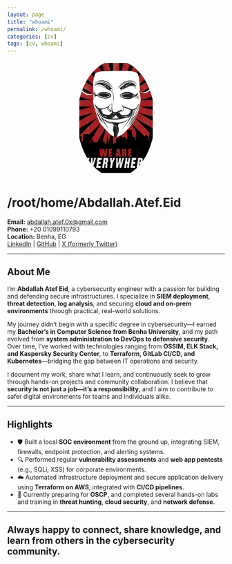 ```yaml
---
layout: page
title: "whoami"
permalink: /whoami/
categories: [cv]
tags: [cv, whoami]
---
```


<p align="center">
  <img src="/assets/img/we-are-everywhere.jpg" alt="Abouda" width="180" style="border-radius: 50%;" />
</p>

# /root/home/Abdallah.Atef.Eid

**Email:** abdallah.atef.0x@gmail.com  
**Phone:** +20 01099110793  
**Location:** Benha, EG  
[LinkedIn](https://www.linkedin.com/in/abdallahatef) | [GitHub](https://github.com/abdula8) | [X (formerly Twitter)](https://x.com/0xAbdalla)

---

## About Me

I’m **Abdallah Atef Eid**, a cybersecurity engineer with a passion for building and defending secure infrastructures. I specialize in **SIEM deployment**, **threat detection**, **log analysis**, and securing **cloud and on-prem environments** through practical, real-world solutions.

My journey didn’t begin with a specific degree in cybersecurity—I earned my **Bachelor’s in Computer Science from Benha University**, and my path evolved from **system administration to DevOps to defensive security**. Over time, I’ve worked with technologies ranging from **OSSIM, ELK Stack, and Kaspersky Security Center**, to **Terraform, GitLab CI/CD, and Kubernetes**—bridging the gap between IT operations and security.

I document my work, share what I learn, and continuously seek to grow through hands-on projects and community collaboration. I believe that **security is not just a job—it’s a responsibility**, and I aim to contribute to safer digital environments for teams and individuals alike.

---

## Highlights

- 🛡️ Built a local **SOC environment** from the ground up, integrating SIEM, firewalls, endpoint protection, and alerting systems.
- 🔍 Performed regular **vulnerability assessments** and **web app pentests** (e.g., SQLi, XSS) for corporate environments.
- ☁️ Automated infrastructure deployment and secure application delivery using **Terraform on AWS**, integrated with **CI/CD pipelines**.
- 🎯 Currently preparing for **OSCP**, and completed several hands-on labs and training in **threat hunting**, **cloud security**, and **network defense**.

---

## Always happy to connect, share knowledge, and learn from others in the cybersecurity community.

